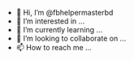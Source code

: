 - 👋 Hi, I’m @fbhelpermasterbd
- 👀 I’m interested in ...
- 🌱 I’m currently learning ...
- 💞️ I’m looking to collaborate on ...
- 📫 How to reach me ...

<!---
fbhelpermasterbd/fbhelpermasterbd is a ✨ special ✨ repository because its `README.md` (this file) appears on your GitHub profile.
You can click the Preview link to take a look at your changes.
--->
